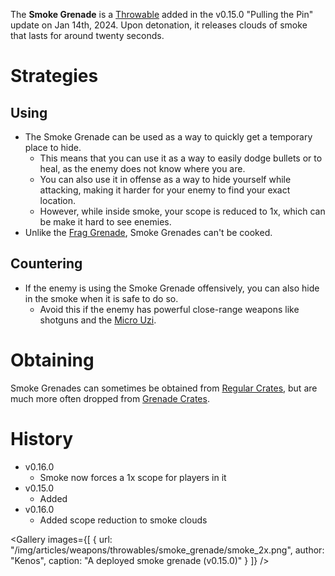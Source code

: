 The **Smoke Grenade** is a [Throwable](/throwables) added in the v0.15.0 "Pulling the Pin" update on Jan 14th, 2024. Upon detonation, it releases clouds of smoke that lasts for around twenty seconds.

# Strategies
## Using
- The Smoke Grenade can be used as a way to quickly get a temporary place to hide.
  - This means that you can use it as a way to easily dodge bullets or to heal, as the enemy does not know where you are.
  - You can also use it in offense as a way to hide yourself while attacking, making it harder for your enemy to find your exact location.
  - However, while inside smoke, your scope is reduced to 1x, which can be make it hard to see enemies. 
- Unlike the [Frag Grenade](/weapons/throwables/frag_grenade), Smoke Grenades can't be cooked.

## Countering
- If the enemy is using the Smoke Grenade offensively, you can also hide in the smoke when it is safe to do so.
  - Avoid this if the enemy has powerful close-range weapons like shotguns and the [Micro Uzi](/weapons/guns/micro_uzi).

# Obtaining
Smoke Grenades can sometimes be obtained from [Regular Crates](/obstacles/regular_crate), but are much more often dropped from [Grenade Crates](/obstacles/grenade_crate).

# History
- v0.16.0
  - Smoke now forces a 1x scope for players in it
- v0.15.0
  - Added
- v0.16.0
  - Added scope reduction to smoke clouds

<Gallery
  images={[
    {
      url: "/img/articles/weapons/throwables/smoke_grenade/smoke_2x.png",
      author: "Kenos",
      caption: "A deployed smoke grenade (v0.15.0)"
    }
]}
/>
